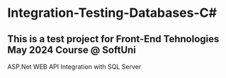 # Integration-Testing-Databases-C#
## This is a test project for Front-End Tehnologies May 2024 Course @ SoftUni

ASP.Net WEB API Integration with SQL Server
